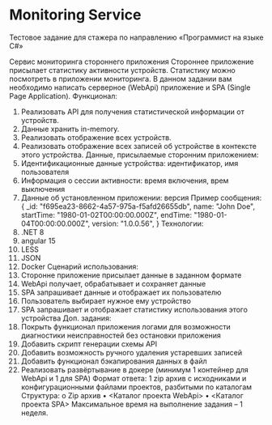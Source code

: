 # Monitoring Service

Тестовое задание для стажера по направлению «Программист на языке C#»

Сервис мониторинга стороннего приложения
Стороннее приложение присылает статистику активности устройств.
Статистику можно посмотреть в приложении мониторинга.
В данном задании вам необходимо написать серверное (WebApi) приложение и SPA (Single Page Application).
Функционал:
1.	Реализовать API для получения статистической информации от устройств.
2.	Данные хранить in-memory.
3.	Реализовать отображение всех устройств.
4.	Реализовать отображение всех записей об устройстве в контексте этого устройства.
Данные, присылаемые сторонним приложением: 
1.	Идентификационные данные устройства: идентификатор, имя пользователя
2.	Информация о сессии активности: время включения, врем выключения
3.	Данные об установленном приложении: версия
Пример сообщения:
{
    _id: "f695ea23-8662-4a57-975a-f5afd26655db",
    name: "John Doe",
    startTime: "1980-01-02T00:00:00.000Z",
    endTime: "1980-01-04T00:00:00.000Z", 
    version: "1.0.0.56",
}
Технологии:
1.	.NET 8
2.	angular 15
3.	LESS
4.	JSON
5.	Docker
Сценарий использования:
1.	Сторонне приложение присылает данные в заданном формате
2.	WebApi получает, обрабатывает и сохраняет данные
3.	SPA запрашивает данные и отображает их пользователю
4.	Пользователь выбирает нужное ему устройство
5.	SPA запрашивает и отображает статистику использования этого устройства
Доп. задания:
1.	Покрыть функционал приложения логами для возможности диагностики неисправностей без остановки приложения
2.	Добавить скрипт генерации схемы API
3.	Добавить возможность ручного удаления устаревших записей 
4.	Добавить функционал бэкапирования данных в файл
5.	Реализовать развёртывание в докере (минимум 1 контейнер для WebApi и 1 для SPA)
Формат ответа:
1 zip архив с исходниками и конфигурационными файлами проектов, разбитыми по каталогам
Структура:
o	Zip архив
•	<Каталог проекта WebApi>
•	<Каталог проекта SPA>
Максимальное время на выполнение задания – 1 неделя.

